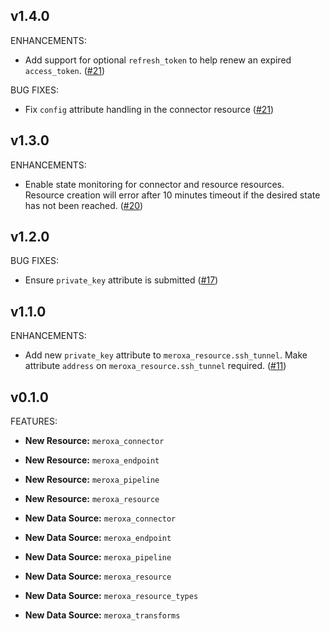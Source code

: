 ## v1.4.0

ENHANCEMENTS:

* Add support for optional `refresh_token` to help renew an expired `access_token`. ([#21](https://github.com/meroxa/terraform-provider-meroxa/issues/21))

BUG FIXES:

* Fix `config` attribute handling in the connector resource ([#21](https://github.com/meroxa/terraform-provider-meroxa/issues/21))

## v1.3.0

ENHANCEMENTS:

* Enable state monitoring for connector and resource resources.
Resource creation will error after 10 minutes timeout if the desired
state has not been reached. ([#20](https://github.com/meroxa/terraform-provider-meroxa/issues/20))

## v1.2.0

BUG FIXES:

* Ensure `private_key` attribute is submitted ([#17](https://github.com/meroxa/terraform-provider-meroxa/issues/17))

## v1.1.0

ENHANCEMENTS:

* Add new `private_key` attribute to `meroxa_resource.ssh_tunnel`.
Make attribute `address` on `meroxa_resource.ssh_tunnel` required. ([#11](https://github.com/meroxa/terraform-provider-meroxa/issues/11))

## v0.1.0

FEATURES:

* **New Resource:** `meroxa_connector`
* **New Resource:** `meroxa_endpoint`
* **New Resource:** `meroxa_pipeline`
* **New Resource:** `meroxa_resource`


* **New Data Source:** `meroxa_connector`
* **New Data Source:** `meroxa_endpoint`
* **New Data Source:** `meroxa_pipeline`
* **New Data Source:** `meroxa_resource`
* **New Data Source:** `meroxa_resource_types`
* **New Data Source:** `meroxa_transforms`
